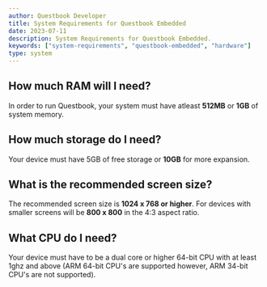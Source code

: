 ```yaml
---
author: Questbook Developer
title: System Requirements for Questbook Embedded
date: 2023-07-11
description: System Requirements for Questbook Embedded.
keywords: ["system-requirements", "questbook-embedded", "hardware"]
type: system
---
```

## How much RAM will I need?
In order to run Questbook, your system must have atleast **512MB** or **1GB** of system memory.

## How much storage do I need?
Your device must have 5GB of free storage or **10GB** for more expansion.

## What is the recommended screen size?
The recommended screen size is **1024 x 768 or higher**. For devices with smaller screens will be **800 x 800** in the 4:3 aspect ratio.

## What CPU do I need?
Your device must have to be a dual core or higher 64-bit CPU with at least 1ghz and above (ARM 64-bit CPU's are supported however, ARM 34-bit CPU's are not supported).

